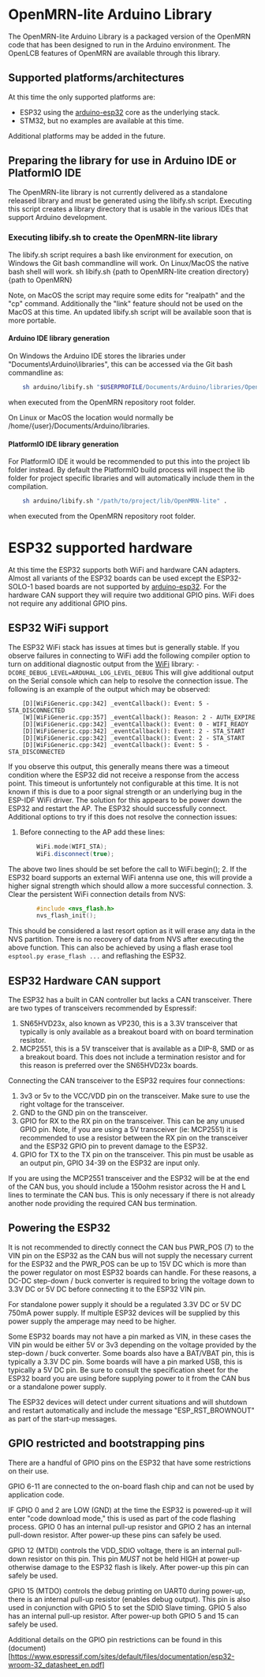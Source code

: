 # OpenMRN-lite Arduino Library
The OpenMRN-lite Arduino Library is a packaged version of the OpenMRN code that
has been designed to run in the Arduino environment. The OpenLCB features of
OpenMRN are available through this library.

## Supported platforms/architectures
At this time the only supported platforms are:

* ESP32 using the [arduino-esp32](https://github.com/espressif/arduino-esp32)
core as the underlying stack.
* STM32, but no examples are available at this time.

Additional platforms may be added in the future.

## Preparing the library for use in Arduino IDE or PlatformIO IDE
The OpenMRN-lite library is not currently delivered as a standalone released
library and must be generated using the libify.sh script. Executing this script
creates a library directory that is usable in the various IDEs that support
Arduino development.

### Executing libify.sh to create the OpenMRN-lite library
The libify.sh script requires a bash like environment for execution, on Windows
the Git bash commandline will work. On Linux/MacOS the native bash shell will
work.
    sh libify.sh {path to OpenMRN-lite creation directory} {path to OpenMRN}

Note, on MacOS the script may require some edits for "realpath" and the "cp"
command. Additionally the "link" feature should not be used on the MacOS at
this time. An updated libify.sh script will be available soon that is more
portable.

#### Arduino IDE library generation
On Windows the Arduino IDE stores the libraries under
"Documents\Arduino\libraries", this can be accessed via the Git bash
commandline as:
```bash
    sh arduino/libify.sh "$USERPROFILE/Documents/Arduino/libraries/OpenMRN-lite" .
```
when executed from the OpenMRN repository root folder.

On Linux or MacOS the location would normally be
/home/{user}/Documents/Arduino/libraries.

#### PlatformIO IDE library generation
For PlatformIO IDE it would be recommended to put this into the project lib
folder instead. By default the PlatformIO build process will inspect the lib
folder for project specific libraries and will automatically include them in
the compilation.
```bash
    sh arduino/libify.sh "/path/to/project/lib/OpenMRN-lite" .
```
when executed from the OpenMRN repository root folder.

# ESP32 supported hardware
At this time the ESP32 supports both WiFi and hardware CAN adapters. Almost
all variants of the ESP32 boards can be used except the ESP32-SOLO-1 based
boards are not supported by [arduino-esp32](https://github.com/espressif/arduino-esp32).
For the hardware CAN support they will require two additional GPIO pins. WiFi
does not require any additional GPIO pins.

## ESP32 WiFi support
The ESP32 WiFi stack has issues at times but is generally stable. If you
observe failures in connecting to WiFi add the following compiler option
to turn on additional diagnostic output from the
[WiFi](https://github.com/espressif/arduino-esp32/tree/master/libraries/WiFi)
library:
    `-DCORE_DEBUG_LEVEL=ARDUHAL_LOG_LEVEL_DEBUG`
This will give additional output on the Serial console which can help
to resolve the connection issue. The following is an example of the output
which may be observed:
```
    [D][WiFiGeneric.cpp:342] _eventCallback(): Event: 5 - STA_DISCONNECTED
    [W][WiFiGeneric.cpp:357] _eventCallback(): Reason: 2 - AUTH_EXPIRE
    [D][WiFiGeneric.cpp:342] _eventCallback(): Event: 0 - WIFI_READY
    [D][WiFiGeneric.cpp:342] _eventCallback(): Event: 2 - STA_START
    [D][WiFiGeneric.cpp:342] _eventCallback(): Event: 2 - STA_START
    [D][WiFiGeneric.cpp:342] _eventCallback(): Event: 5 - STA_DISCONNECTED
```

If you observe this output, this generally means there was a timeout condition
where the ESP32 did not receive a response from the access point. This timeout
is unfortuntely not configurable at this time. It is not known if this is due
to a poor signal strength or an underlying bug in the ESP-IDF WiFi driver. The
solution for this appears to be power down the ESP32 and restart the AP. The
ESP32 should successfully connect. Additional options to try if this does not
resolve the connection issues:
1. Before connecting to the AP add these lines:
```C++
        WiFi.mode(WIFI_STA);
        WiFi.disconnect(true);
```

The above two lines should be set before the call to WiFi.begin();
2. If the ESP32 board supports an external WiFi antenna use one, this will
provide a higher signal strength which should allow a more successful
connection.
3. Clear the persistent WiFi connection details from NVS:
```C
        #include <nvs_flash.h>
        nvs_flash_init();
```

This should be considered a last resort option as it will erase any data in the
NVS partition. There is no recovery of data from NVS after executing the above
function. This can also be achieved by using a flash erase tool
`esptool.py erase_flash ...` and reflashing the ESP32.

## ESP32 Hardware CAN support
The ESP32 has a built in CAN controller but lacks a CAN transceiver. There are
two types of transceivers recommended by Espressif:
1. SN65HVD23x, also known as VP230, this is a 3.3V transceiver that typically
is only available as a breakout board with on board termination resistor.
2. MCP2551, this is a 5V transceiver that is available as a DIP-8, SMD or as a
breakout board. This does not include a termination resistor and for this
reason is preferred over the SN65HVD23x boards.

Connecting the CAN transceiver to the ESP32 requires four connections:
1. 3v3 or 5v to the VCC/VDD pin on the transceiver. Make sure to use the right
voltage for the transceiver.
2. GND to the GND pin on the transceiver.
3. GPIO for RX to the RX pin on the transceiver. This can be any unused GPIO
pin. Note, if you are using a 5V transceiver (ie: MCP2551) it is recommended to
use a resistor between the RX pin on the transceiver and the ESP32 GPIO pin to
prevent damage to the ESP32.
4. GPIO for TX to the TX pin on the transceiver. This pin must be usable as an
output pin, GPIO 34-39 on the ESP32 are input only.

If you are using the MCP2551 transceiver and the ESP32 will be at the end of
the CAN bus, you should include a 150ohm resistor across the H and L lines to
terminate the CAN bus. This is only necessary if there is not already another
node providing the required CAN bus termination.

## Powering the ESP32
It is not recommended to directly connect the CAN bus PWR_POS (7) to the VIN
pin on the ESP32 as the CAN bus will not supply the necessary current for the
ESP32 and the PWR_POS can be up to 15V DC which is more than the power
regulator on most ESP32 boards can handle. For these reasons, a DC-DC
step-down / buck converter is required to bring the voltage down to 3.3V DC or
5V DC before connecting it to the ESP32 VIN pin.

For standalone power supply it should be a regulated 3.3V DC or 5V DC 750mA
power supply. If multiple ESP32 devices will be supplied by this power supply
the amperage may need to be higher.

Some ESP32 boards may not have a pin marked as VIN, in these cases the VIN pin
would be either 5V or 3v3 depending on the voltage provided by the step-down /
buck converter. Some boards also have a BAT/VBAT pin, this is typically a 3.3V
DC pin. Some boards will have a pin marked USB, this is typically a 5V DC pin.
Be sure to consult the specification sheet for the ESP32 board you are using
before supplying power to it from the CAN bus or a standalone power supply.

The ESP32 devices will detect under current situations and will shutdown and
restart automatically and include the message "ESP_RST_BROWNOUT" as part of the
start-up messages.

## GPIO restricted and bootstrapping pins
There are a handful of GPIO pins on the ESP32 that have some restrictions on
their use.

GPIO 6-11 are connected to the on-board flash chip and can not be used by
application code.

IF GPIO 0 and 2 are LOW (GND) at the time the ESP32 is powered-up it will
enter "code download mode," this is used as part of the code flashing process.
GPIO 0 has an internal pull-up resistor and GPIO 2 has an internal pull-down
resistor. After power-up these pins can safely be used.

GPIO 12 (MTDI) controls the VDD_SDIO voltage, there is an internal pull-down
resistor on this pin. This pin *MUST* not be held HIGH at power-up otherwise
damage to the ESP32 flash is likely. After power-up this pin can safely be used.

GPIO 15 (MTDO) controls the debug printing on UART0 during power-up, there is an
internal pull-up resistor (enables debug output). This pin is also used in
conjunction with GPIO 5 to set the SDIO Slave timing. GPIO 5 also has an
internal pull-up resistor. After power-up both GPIO 5 and 15 can safely be
used.

Additional details on the GPIO pin restrictions can be found in this
(document)[https://www.espressif.com/sites/default/files/documentation/esp32-wroom-32_datasheet_en.pdf]
